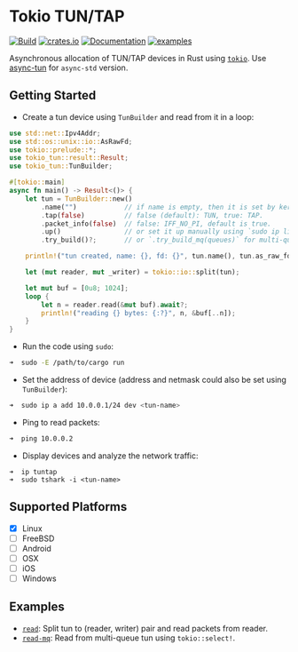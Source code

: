 # Tokio TUN/TAP

[![Build](https://github.com/yaa110/tokio-tun/workflows/Build/badge.svg)](https://github.com/yaa110/tokio-tun/actions) [![crates.io](https://img.shields.io/crates/v/tokio-tun.svg)](https://crates.io/crates/tokio-tun) [![Documentation](https://img.shields.io/badge/docs-tokio--tun-blue.svg)](https://docs.rs/tokio-tun) [![examples](https://img.shields.io/badge/examples-tokio--tun-blue.svg)](examples)

Asynchronous allocation of TUN/TAP devices in Rust using [`tokio`](https://crates.io/crates/tokio). Use [async-tun](https://crates.io/crates/async-tun) for `async-std` version.

## Getting Started

- Create a tun device using `TunBuilder` and read from it in a loop:

```rust
use std::net::Ipv4Addr;
use std::os::unix::io::AsRawFd;
use tokio::prelude::*;
use tokio_tun::result::Result;
use tokio_tun::TunBuilder;

#[tokio::main]
async fn main() -> Result<()> {
    let tun = TunBuilder::new()
        .name("")            // if name is empty, then it is set by kernel.
        .tap(false)          // false (default): TUN, true: TAP.
        .packet_info(false)  // false: IFF_NO_PI, default is true.
        .up()                // or set it up manually using `sudo ip link set <tun-name> up`.
        .try_build()?;       // or `.try_build_mq(queues)` for multi-queue support.

    println!("tun created, name: {}, fd: {}", tun.name(), tun.as_raw_fd());

    let (mut reader, mut _writer) = tokio::io::split(tun);

    let mut buf = [0u8; 1024];
    loop {
        let n = reader.read(&mut buf).await?;
        println!("reading {} bytes: {:?}", n, &buf[..n]);
    }
}
```

- Run the code using `sudo`:

```bash
➜  sudo -E /path/to/cargo run
```

- Set the address of device (address and netmask could also be set using `TunBuilder`):

```bash
➜  sudo ip a add 10.0.0.1/24 dev <tun-name>
```

- Ping to read packets:

```bash
➜  ping 10.0.0.2
```

- Display devices and analyze the network traffic:

```
➜  ip tuntap
➜  sudo tshark -i <tun-name>
```

## Supported Platforms

- [x] Linux
- [ ] FreeBSD
- [ ] Android
- [ ] OSX
- [ ] iOS
- [ ] Windows

## Examples

- [`read`](examples/read.rs): Split tun to (reader, writer) pair and read packets from reader.
- [`read-mq`](examples/read-mq.rs): Read from multi-queue tun using `tokio::select!`.
